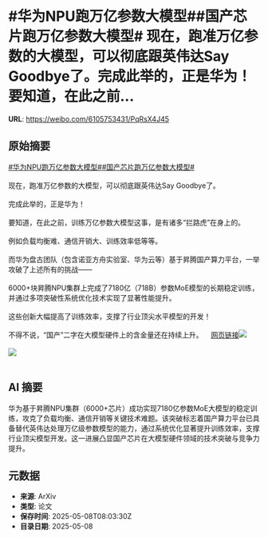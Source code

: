# #华为NPU跑万亿参数大模型##国产芯片跑万亿参数大模型# 现在，跑准万亿参数的大模型，可以彻底跟英伟达Say Goodbye了。完成此举的，正是华为！要知道，在此之前...

**URL**: https://weibo.com/6105753431/PqRsX4J45

## 原始摘要

<a href="https://m.weibo.cn/search?containerid=231522type%3D1%26t%3D10%26q%3D%23%E5%8D%8E%E4%B8%BANPU%E8%B7%91%E4%B8%87%E4%BA%BF%E5%8F%82%E6%95%B0%E5%A4%A7%E6%A8%A1%E5%9E%8B%23&amp;extparam=%23%E5%8D%8E%E4%B8%BANPU%E8%B7%91%E4%B8%87%E4%BA%BF%E5%8F%82%E6%95%B0%E5%A4%A7%E6%A8%A1%E5%9E%8B%23" data-hide=""><span class="surl-text">#华为NPU跑万亿参数大模型#</span></a><a href="https://m.weibo.cn/search?containerid=231522type%3D1%26t%3D10%26q%3D%23%E5%9B%BD%E4%BA%A7%E8%8A%AF%E7%89%87%E8%B7%91%E4%B8%87%E4%BA%BF%E5%8F%82%E6%95%B0%E5%A4%A7%E6%A8%A1%E5%9E%8B%23&amp;extparam=%23%E5%9B%BD%E4%BA%A7%E8%8A%AF%E7%89%87%E8%B7%91%E4%B8%87%E4%BA%BF%E5%8F%82%E6%95%B0%E5%A4%A7%E6%A8%A1%E5%9E%8B%23" data-hide=""><span class="surl-text">#国产芯片跑万亿参数大模型#</span></a> <br><br>现在，跑准万亿参数的大模型，可以彻底跟英伟达Say Goodbye了。<br><br>完成此举的，正是华为！<br><br>要知道，在此之前，训练万亿参数大模型这事，是有诸多“拦路虎”在身上的。<br><br>例如负载均衡难、通信开销大、训练效率低等等。<br><br>而华为盘古团队（包含诺亚方舟实验室、华为云等）基于昇腾国产算力平台，一举攻破了上述所有的挑战——<br><br>6000+块昇腾NPU集群上完成了7180亿（718B）参数MoE模型的长期稳定训练，并通过多项突破性系统优化技术实现了显著性能提升。<br><br>这些创新大幅提高了训练效率，支撑了行业顶尖水平模型的开发！<br><br>不得不说，“国产”二字在大模型硬件上的含金量还在持续上升。<a href="https://weibo.cn/sinaurl?u=https%3A%2F%2Fmp.weixin.qq.com%2Fs%2FHGZqvEpuIEWNY7Dn-4qqpg" data-hide=""><span class="url-icon"><img style="width: 1rem;height: 1rem" src="https://h5.sinaimg.cn/upload/2015/09/25/3/timeline_card_small_web_default.png" referrerpolicy="no-referrer"></span><span class="surl-text">网页链接</span></a><img style="" src="https://tvax2.sinaimg.cn/large/006Fd7o3gy1i17xu34r3aj30u00u9x0v.jpg" referrerpolicy="no-referrer"><br><br><img style="" src="https://tvax4.sinaimg.cn/large/006Fd7o3gy1i17xugum3uj31ow0zktiz.jpg" referrerpolicy="no-referrer"><br><br>

## AI 摘要

华为基于昇腾NPU集群（6000+芯片）成功实现7180亿参数MoE大模型的稳定训练，攻克了负载均衡、通信开销等关键技术难题。该突破标志着国产算力平台已具备替代英伟达处理万亿级参数模型的能力，通过系统优化显著提升训练效率，支撑行业顶尖模型开发。这一进展凸显国产芯片在大模型硬件领域的技术突破与竞争力提升。

## 元数据

- **来源**: ArXiv
- **类型**: 论文
- **保存时间**: 2025-05-08T08:03:30Z
- **目录日期**: 2025-05-08

